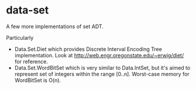 data-set
========

A few more implementations of set ADT.

Particularly
* Data.Set.Diet which provides Discrete Interval Encoding Tree implementation.
  Look at http://web.engr.oregonstate.edu/~erwig/diet/ for reference.
* Data.Set.WordBitSet which is very similar to Data.IntSet, but it's aimed to represent set of integers within the range [0..n].
  Worst-case memory for WordBitSet is O(n).
